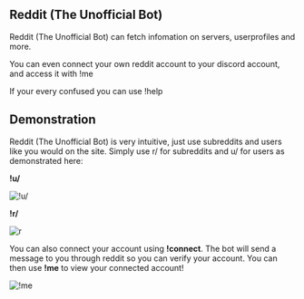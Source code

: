## Reddit (The Unofficial Bot)
Reddit (The Unofficial Bot) can fetch infomation on servers, userprofiles and more.

You can even connect your own reddit account to your discord account, and access it with !me

If your every confused you can use !help
## Demonstration
Reddit (The Unofficial Bot) is very intuitive, just use subreddits and users like you would on the site. Simply use r/ for subreddits and u/ for users as demonstrated here:

**!u/**

![!u/](https://raw.githubusercontent.com/BWACpro/Reddit/master/assets/u.png)

**!r/**

![r](https://raw.githubusercontent.com/BWACpro/Reddit/master/assets/r.png)

You can also connect your account using **!connect**. The bot will send a message to you through reddit so you can verify your account. You can then use **!me** to view your connected account!

![!me](https://raw.githubusercontent.com/BWACpro/Reddit/master/assets/!me.png)
